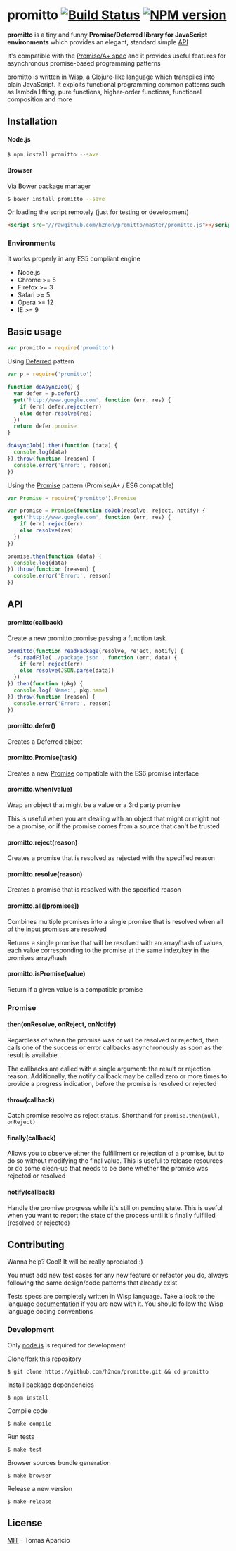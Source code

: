 # promitto [![Build Status](https://secure.travis-ci.org/h2non/promitto.png?branch=master)][travis] [![NPM version](https://badge.fury.io/js/promitto.png)][npm]

**promitto** is a tiny and funny **Promise/Deferred library for JavaScript environments** which provides an elegant, standard simple [API](#api)

It's compatible with the [Promise/A+ spec](http://promises-aplus.github.io/promises-spec/)
and it provides useful features for asynchronous promise-based programming patterns

promitto is written in [Wisp][wisp], a Clojure-like language which transpiles into plain JavaScript.
It exploits functional programming common patterns such as lambda lifting, pure functions, higher-order functions, functional composition and more

## Installation

#### Node.js

```bash
$ npm install promitto --save
```

#### Browser

Via Bower package manager
```bash
$ bower install promitto --save
```

Or loading the script remotely (just for testing or development)
```html
<script src="//rawgithub.com/h2non/promitto/master/promitto.js"></script>
```

### Environments

It works properly in any ES5 compliant engine

- Node.js
- Chrome >= 5
- Firefox >= 3
- Safari >= 5
- Opera >= 12
- IE >= 9

## Basic usage

```js
var promitto = require('promitto')
```

Using [Deferred](#promittodefer) pattern
```js
var p = require('promitto')

function doAsyncJob() {
  var defer = p.defer()
  get('http://www.google.com', function (err, res) {
    if (err) defer.reject(err)
    else defer.resolve(res)
  })
  return defer.promise
}

doAsyncJob().then(function (data) {
  console.log(data)
}).throw(function (reason) {
  console.error('Error:', reason)
})
```

Using the [Promise](#promittopromisetask) pattern (Promise/A+ / ES6 compatible)
```js
var Promise = require('promitto').Promise

var promise = Promise(function doJob(resolve, reject, notify) {
  get('http://www.google.com', function (err, res) {
    if (err) reject(err)
    else resolve(res)
  })
})

promise.then(function (data) {
  console.log(data)
}).throw(function (reason) {
  console.error('Error:', reason)
})
```

## API

#### promitto(callback)

Create a new promitto promise passing a function task

```js
promitto(function readPackage(resolve, reject, notify) {
  fs.readFile('./package.json', function (err, data) {
    if (err) reject(err)
    else resolve(JSON.parse(data))
  })
}).then(function (pkg) {
  console.log('Name:', pkg.name)
}).throw(function (reason) {
  console.error('Error:', reason)
})
```

#### promitto.defer()

Creates a Deferred object

#### promitto.Promise(task)

Creates a new [Promise](#promise) compatible with the ES6 promise interface

#### promitto.when(value)

Wrap an object that might be a value or a 3rd party promise

This is useful when you are dealing with an object that might or might not be a promise, or if the promise comes from a source that can't be trusted

#### promitto.reject(reason)

Creates a promise that is resolved as rejected with the specified reason

#### promitto.resolve(reason)

Creates a promise that is resolved with the specified reason

#### promitto.all([promises])

Combines multiple promises into a single promise that is resolved when all of the input promises are resolved

Returns a single promise that will be resolved with an array/hash of values, each value corresponding to the promise at the same index/key in the promises array/hash

#### promitto.isPromise(value)

Return if a given value is a compatible promise

### Promise

#### then(onResolve, onReject, onNotify)

Regardless of when the promise was or will be resolved or rejected, then calls one of the success or error callbacks asynchronously as soon as the result is available.

The callbacks are called with a single argument: the result or rejection reason. Additionally, the notify callback may be called zero or more times to provide a progress indication, before the promise is resolved or rejected

#### throw(callback)

Catch promise resolve as reject status.
Shorthand for `promise.then(null, onReject)`

#### finally(callback)

Allows you to observe either the fulfillment or rejection of a promise, but to do so without modifying the final value.
This is useful to release resources or do some clean-up that needs to be done whether the promise was rejected or resolved

#### notify(callback)

Handle the promise progress while it's still on pending state.
This is useful when you want to report the state of the process until it's finally fulfilled (resolved or rejected)

## Contributing

Wanna help? Cool! It will be really apreciated :)

You must add new test cases for any new feature or refactor you do,
always following the same design/code patterns that already exist

Tests specs are completely written in Wisp language.
Take a look to the language [documentation][wisp] if you are new with it.
You should follow the Wisp language coding conventions

### Development

Only [node.js](http://nodejs.org) is required for development

Clone/fork this repository
```
$ git clone https://github.com/h2non/promitto.git && cd promitto
```

Install package dependencies
```
$ npm install
```

Compile code
```
$ make compile
```

Run tests
```
$ make test
```

Browser sources bundle generation
```
$ make browser
```

Release a new version
```
$ make release
```

## License

[MIT](http://opensource.org/licenses/MIT) - Tomas Aparicio

[wisp]: https://github.com/Gozala/wisp
[travis]: http://travis-ci.org/h2non/promitto
[npm]: http://npmjs.org/package/promitto
